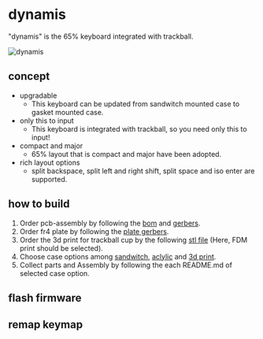 # dynamis
"dynamis" is the 65% keyboard integrated with trackball.

![dynamis](https://i.imgur.com/yWx2MzRh.jpeg)

## concept
- upgradable
    - This keyboard can be updated from sandwitch mounted case to gasket mounted case.
- only this to input
    - This keyboard is integrated with trackball, so you need only this to input!
- compact and major
    - 65% layout that is compact and major have been adopted.
- rich layout options
    - split backspace, split left and right shift, split space and iso enter are supported.

## how to build
1. Order pcb-assembly by following the [bom](https://github.com/bbrfkr/dynamis-keyboard/blob/master/BOM.md) and [gerbers](https://github.com/bbrfkr/dynamis-keyboard/master/add-docs-logos/gerbers).
2. Order fr4 plate by following the [plate gerbers](https://github.com/bbrfkr/dynamis-keyboard/tree/master/plate/gerbers).
3. Order the 3d print for trackball cup by the following [stl file](https://github.com/bbrfkr/dynamis-keyboard/blob/master/trackball-cup/trackball-cup.stl) (Here, FDM print should be selected).
4. Choose case options among [sandwitch](https://github.com/bbrfkr/dynamis-keyboard/tree/master/case/sandwitch), [aclylic](https://github.com/bbrfkr/dynamis-keyboard/tree/master/case/aclylic) and [3d print](https://github.com/bbrfkr/dynamis-keyboard/tree/master/case/3dp).
5. Collect parts and Assembly by following the each README.md of selected case option.

## flash firmware

## remap keymap
